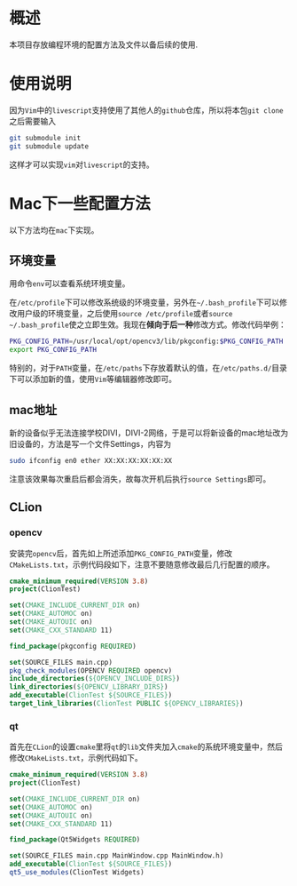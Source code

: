 # 概述
本项目存放编程环境的配置方法及文件以备后续的使用.

# 使用说明
因为`Vim`中的`livescript`支持使用了其他人的`github`仓库，所以将本包`git clone`之后需要输入

```bash
git submodule init
git submodule update 
```

这样才可以实现`vim`对`livescript`的支持。

# Mac下一些配置方法

以下方法均在`mac`下实现。

## 环境变量
用命令`env`可以查看系统环境变量。

在`/etc/profile`下可以修改系统级的环境变量，另外在`~/.bash_profile`下可以修改用户级的环境变量，之后使用`source /etc/profile`或者`source ~/.bash_profile`使之立即生效。我现在**倾向于后一种**修改方式。修改代码举例：

```bash
PKG_CONFIG_PATH=/usr/local/opt/opencv3/lib/pkgconfig:$PKG_CONFIG_PATH
export PKG_CONFIG_PATH
```

特别的，对于`PATH`变量，在`/etc/paths`下存放着默认的值，在`/etc/paths.d/`目录下可以添加新的值，使用`Vim`等编辑器修改即可。

## mac地址
新的设备似乎无法连接学校DIVI，DIVI-2网络，于是可以将新设备的mac地址改为旧设备的，方法是写一个文件Settings，内容为

```bash
sudo ifconfig en0 ether XX:XX:XX:XX:XX:XX
```

注意该效果每次重启后都会消失，故每次开机后执行`source Settings`即可。

## CLion

### opencv
安装完`opencv`后，首先如上所述添加`PKG_CONFIG_PATH`变量，修改`CMakeLists.txt`，示例代码段如下，注意不要随意修改最后几行配置的顺序。

```cmake
cmake_minimum_required(VERSION 3.8)
project(ClionTest)

set(CMAKE_INCLUDE_CURRENT_DIR on)
set(CMAKE_AUTOMOC on)
set(CMAKE_AUTOUIC on)
set(CMAKE_CXX_STANDARD 11)

find_package(pkgconfig REQUIRED)

set(SOURCE_FILES main.cpp)
pkg_check_modules(OPENCV REQUIRED opencv)
include_directories(${OPENCV_INCLUDE_DIRS})
link_directories(${OPENCV_LIBRARY_DIRS})
add_executable(ClionTest ${SOURCE_FILES})
target_link_libraries(ClionTest PUBLIC ${OPENCV_LIBRARIES})

```

### qt
首先在`CLion`的设置`cmake`里将`qt`的`lib`文件夹加入`cmake`的系统环境变量中，然后修改`CMakeLists.txt`，示例代码如下。

```cmake
cmake_minimum_required(VERSION 3.8)
project(ClionTest)

set(CMAKE_INCLUDE_CURRENT_DIR on)
set(CMAKE_AUTOMOC on)
set(CMAKE_AUTOUIC on)
set(CMAKE_CXX_STANDARD 11)

find_package(Qt5Widgets REQUIRED)

set(SOURCE_FILES main.cpp MainWindow.cpp MainWindow.h)
add_executable(ClionTest ${SOURCE_FILES})
qt5_use_modules(ClionTest Widgets)
```

